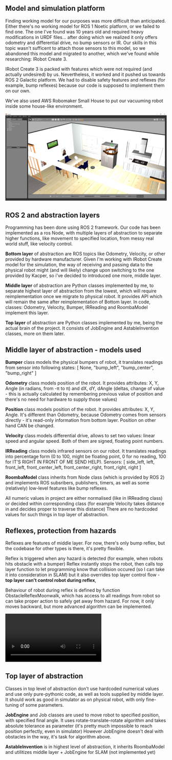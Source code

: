 
Model and simulation platform
---

Finding working model for our purposes was more difficult than anticipated. Either there's no working model for ROS 1 Noetic platform, or we failed to find one. The one I've found was 10 years old and required heavy modifications in URDF files... after doing which we realized it only offers odometry and differential drive, no bump sensors or IR. Our skills in this topic wasn't sufficent to attach those sensors to this model, so we abandoned this model and migrated to another, which we've found while researching: IRobot Create 3.

IRobot Create 3 is packed with features which were not required (and actually undesired) by us. Nevertheless, it worked and it pushed us towards ROS 2 Galactic platform. We had to disable safety features and reflexes (for example, bump reflexes) because our code is supposed to implement them on our own.

We've also used AWS Robomaker Small House to put our vacuuming robot inside some house-like environment.

![environment image](images/environment.png?raw=true "Robot in a house")


ROS 2 and abstraction layers
---

Programming has been done using ROS 2 framework. Our code has been implemented as a ros Node, with multiple layers of abstraction to separate higher functions, like movement to specified location, from messy real world stuff, like velocity control. 

**Bottom layer** of abstraction are ROS topics like Odometry, Velocity, or other provided by hardware manufacturer. Given I'm working with IRobot Create model for the simulation, the way of receiving and passing data to the physical robot might (and will likely) change upon switching to the one provided by Kacper, so i've decided to introduced one more, middle layer.

**Middle layer** of abstraction are Python classes implemented by me, to separate highest layer of abstraction from the lowest, which will require reimplementation once we migrate to physical robot. It provides API which will remain the same after reimplementation of Bottom layer. In code, classes: Odometry, Velocity, Bumper, IRReading and RoombaModel implement this layer.

**Top layer** of abstraction are Python classes implemented by me, being the actual brain of the project. It consists of JobEngine and AstableInvention classes, more on them later.


Middle layer of abstraction - models used
---

**Bumper** class models the physical bumpers of robot, it translates readings from sensor into following states: [ None, "bump_left", "bump_center", "bump_right" ]

**Odometry** class models position of the robot. It provides attributes: X, Y, Angle (in radians, from -π to π) and dX, dY, dAngle (deltas, change of value - this is actually calculated by remembering previous value of position and there's no need for hardware to supply those values)

**Position** class models position of the robot. It provides attributes: X, Y, Angle. It's different than Odometry, because Odometry comes from sensors directly - it's read-only information from bottom layer. Position on other hand CAN be changed. 

**Velocity** class models differential drive, allows to set two values: linear speed and angular speed. Both of them are signed, floating point numbers.

**IRReading** class models infrared sensors on our robot. It translates readings into percentage form (0 to 100, might be floating point, 0 for no reading, 100 for IT'S RIGHT IN FRONT OF ME SEND HELP). Sensors: [ side_left, left, front_left, front_center_left, front_center_right, front_right, right ]

**RoombaModel** class inherits from Node class (which is provided by ROS 2) and implements ROS subsribers, publishers, timers, as well as some (relatively) low-level features like bump reflexes.

All numeric values in project are either normalised (like in IRReading class) or decided within corresponding class (for example Velocity takes distance in and decides proper to traverse this distance) There are no hardcoded values for such things in top layer of abstraction.

Reflexes, protection from hazards
---

Reflexes are features of middle layer. For now, there's only bump reflex, but the codebase for other types is there, it's pretty flexible.

Reflex is triggered when any hazard is detected (for example, when robots hits obstacle with a bumper) Reflex instantly stops the robot, then calls top layer function to let programming know that collision occured (so I can take it into consideration in SLAM) but it also overrides top layer control flow - **top layer can't control robot during reflex**,

Behaviour of robot during reflex is defined by function ObstacleReflexMoonwalk, which has access to all readings from robot so can take proper action to safely get away from hazard. For now, it only moves backward, but more advanced algorithm can be implemented.

![reflex](images/reflex.mp4)

Top layer of abstraction
---

Classes in top level of abstraction don't use hardcoded numerical values and use only pure-pythonic code, as well as tools supplied by middle layer. It should work as good in simulator as on physical robot, with only fine-tuning of some parameters.

**JobEngine** and Job classes are used to move robot to specified position, with specified final angle. It uses rotate-translate-rotate algorithm and takes absolute tolerance as parameter (it's pretty much impossible to reach position perfectly, even in simulator) However JobEngine doesn't deal with obstacles in the way, it's task for algorithm above.

**AstableInvention** is in highest level of abstraction, it inherits RoombaModel and utilitizes middle layer + JobEngine for SLAM (not implemented yet)

